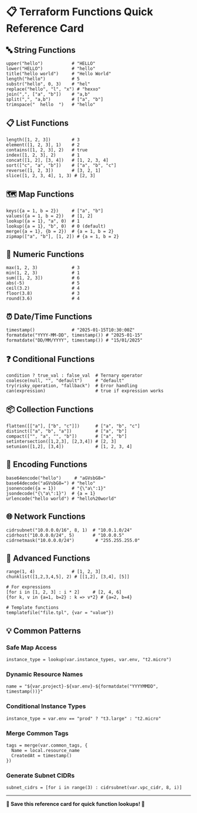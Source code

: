 # 📋 Terraform Functions Quick Reference Card

## 🔤 **String Functions**
```hcl
upper("hello")           # "HELLO"
lower("HELLO")           # "hello"
title("hello world")     # "Hello World"
length("hello")          # 5
substr("hello", 0, 3)    # "hel"
replace("hello", "l", "x") # "hexxo"
join(",", ["a", "b"])    # "a,b"
split(",", "a,b")        # ["a", "b"]
trimspace("  hello  ")   # "hello"
```

## 📋 **List Functions**
```hcl
length([1, 2, 3])        # 3
element([1, 2, 3], 1)    # 2
contains([1, 2, 3], 2)   # true
index([1, 2, 3], 2)      # 1
concat([1, 2], [3, 4])   # [1, 2, 3, 4]
sort(["c", "a", "b"])    # ["a", "b", "c"]
reverse([1, 2, 3])       # [3, 2, 1]
slice([1, 2, 3, 4], 1, 3) # [2, 3]
```

## 🗺️ **Map Functions**
```hcl
keys({a = 1, b = 2})     # ["a", "b"]
values({a = 1, b = 2})   # [1, 2]
lookup({a = 1}, "a", 0)  # 1
lookup({a = 1}, "b", 0)  # 0 (default)
merge({a = 1}, {b = 2})  # {a = 1, b = 2}
zipmap(["a", "b"], [1, 2]) # {a = 1, b = 2}
```

## 🔢 **Numeric Functions**
```hcl
max(1, 2, 3)             # 3
min(1, 2, 3)             # 1
sum([1, 2, 3])           # 6
abs(-5)                  # 5
ceil(3.2)                # 4
floor(3.8)               # 3
round(3.6)               # 4
```

## ⏰ **Date/Time Functions**
```hcl
timestamp()              # "2025-01-15T10:30:00Z"
formatdate("YYYY-MM-DD", timestamp()) # "2025-01-15"
formatdate("DD/MM/YYYY", timestamp()) # "15/01/2025"
```

## ❓ **Conditional Functions**
```hcl
condition ? true_val : false_val  # Ternary operator
coalesce(null, "", "default")     # "default"
try(risky_operation, "fallback")  # Error handling
can(expression)                   # true if expression works
```

## 📦 **Collection Functions**
```hcl
flatten([["a"], ["b", "c"]])      # ["a", "b", "c"]
distinct(["a", "b", "a"])         # ["a", "b"]
compact(["", "a", "", "b"])       # ["a", "b"]
setintersection([1,2,3], [2,3,4]) # [2, 3]
setunion([1,2], [3,4])            # [1, 2, 3, 4]
```

## 🔐 **Encoding Functions**
```hcl
base64encode("hello")     # "aGVsbG8="
base64decode("aGVsbG8=") # "hello"
jsonencode({a = 1})      # "{\"a\":1}"
jsondecode("{\"a\":1}")  # {a = 1}
urlencode("hello world") # "hello%20world"
```

## 🌐 **Network Functions**
```hcl
cidrsubnet("10.0.0.0/16", 8, 1)  # "10.0.1.0/24"
cidrhost("10.0.0.0/24", 5)       # "10.0.0.5"
cidrnetmask("10.0.0.0/24")        # "255.255.255.0"
```

## 🎯 **Advanced Functions**
```hcl
range(1, 4)              # [1, 2, 3]
chunklist([1,2,3,4,5], 2) # [[1,2], [3,4], [5]]

# For expressions
[for i in [1, 2, 3] : i * 2]     # [2, 4, 6]
{for k, v in {a=1, b=2} : k => v*2} # {a=2, b=4}

# Template functions
templatefile("file.tpl", {var = "value"})
```

## 💡 **Common Patterns**

### **Safe Map Access**
```hcl
instance_type = lookup(var.instance_types, var.env, "t2.micro")
```

### **Dynamic Resource Names**
```hcl
name = "${var.project}-${var.env}-${formatdate("YYYYMMDD", timestamp())}"
```

### **Conditional Instance Types**
```hcl
instance_type = var.env == "prod" ? "t3.large" : "t2.micro"
```

### **Merge Common Tags**
```hcl
tags = merge(var.common_tags, {
  Name = local.resource_name
  CreatedAt = timestamp()
})
```

### **Generate Subnet CIDRs**
```hcl
subnet_cidrs = [for i in range(3) : cidrsubnet(var.vpc_cidr, 8, i)]
```

---
**💾 Save this reference card for quick function lookups! 🚀**
